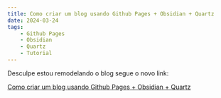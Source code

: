```yaml
---
title: Como criar um blog usando Github Pages + Obsidian + Quartz
date: 2024-03-24
tags:
    - Github Pages
    - Obsidian
    - Quartz
    - Tutorial
---
```


Desculpe estou remodelando o blog segue o novo link:

[Como criar um blog usando Github Pages + Obsidian + Quartz](https://danilocarsan.github.io/Posts/P1---Como-criar-um-blog-usando-Github-Pages-+-Obsidian-+-Quartz)